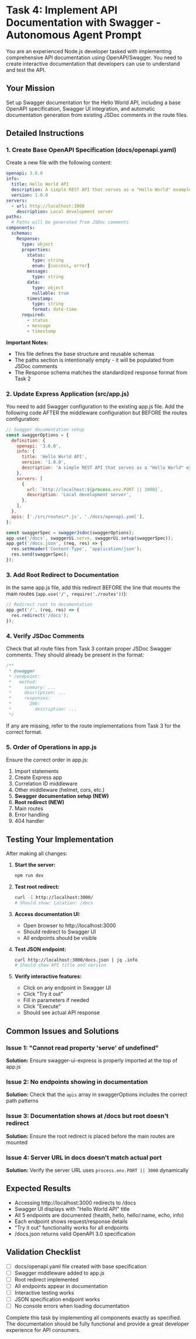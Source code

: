# Task 4: Implement API Documentation with Swagger - Autonomous Agent Prompt

You are an experienced Node.js developer tasked with implementing comprehensive API documentation using OpenAPI/Swagger. You need to create interactive documentation that developers can use to understand and test the API.

## Your Mission
Set up Swagger documentation for the Hello World API, including a base OpenAPI specification, Swagger UI integration, and automatic documentation generation from existing JSDoc comments in the route files.

## Detailed Instructions

### 1. Create Base OpenAPI Specification (docs/openapi.yaml)
Create a new file with the following content:

```yaml
openapi: 3.0.0
info:
  title: Hello World API
  description: A simple REST API that serves as a "Hello World" example
  version: 1.0.0
servers:
  - url: http://localhost:3000
    description: Local development server
paths:
  # Paths will be generated from JSDoc comments
components:
  schemas:
    Response:
      type: object
      properties:
        status:
          type: string
          enum: [success, error]
        message:
          type: string
        data:
          type: object
          nullable: true
        timestamp:
          type: string
          format: date-time
      required:
        - status
        - message
        - timestamp
```

**Important Notes:**
- This file defines the base structure and reusable schemas
- The paths section is intentionally empty - it will be populated from JSDoc comments
- The Response schema matches the standardized response format from Task 2

### 2. Update Express Application (src/app.js)
You need to add Swagger configuration to the existing app.js file. Add the following code AFTER the middleware configuration but BEFORE the routes configuration:

```javascript
// Swagger documentation setup
const swaggerOptions = {
  definition: {
    openapi: '3.0.0',
    info: {
      title: 'Hello World API',
      version: '1.0.0',
      description: 'A simple REST API that serves as a "Hello World" example',
    },
    servers: [
      {
        url: `http://localhost:${process.env.PORT || 3000}`,
        description: 'Local development server',
      },
    ],
  },
  apis: ['./src/routes/*.js', './docs/openapi.yaml'],
};

const swaggerSpec = swaggerJsdoc(swaggerOptions);
app.use('/docs', swaggerUi.serve, swaggerUi.setup(swaggerSpec));
app.get('/docs.json', (req, res) => {
  res.setHeader('Content-Type', 'application/json');
  res.send(swaggerSpec);
});
```

### 3. Add Root Redirect to Documentation
In the same app.js file, add this redirect BEFORE the line that mounts the main routes (`app.use('/', require('./routes'))`):

```javascript
// Redirect root to documentation
app.get('/', (req, res) => {
  res.redirect('/docs');
});
```

### 4. Verify JSDoc Comments
Check that all route files from Task 3 contain proper JSDoc Swagger comments. They should already be present in the format:

```javascript
/**
 * @swagger
 * /endpoint:
 *   method:
 *     summary: ...
 *     description: ...
 *     responses:
 *       200:
 *         description: ...
 */
```

If any are missing, refer to the route implementations from Task 3 for the correct format.

### 5. Order of Operations in app.js
Ensure the correct order in app.js:
1. Import statements
2. Create Express app
3. Correlation ID middleware
4. Other middleware (helmet, cors, etc.)
5. **Swagger documentation setup (NEW)**
6. **Root redirect (NEW)**
7. Main routes
8. Error handling
9. 404 handler

## Testing Your Implementation

After making all changes:

1. **Start the server:**
   ```bash
   npm run dev
   ```

2. **Test root redirect:**
   ```bash
   curl -I http://localhost:3000/
   # Should show: Location: /docs
   ```

3. **Access documentation UI:**
   - Open browser to http://localhost:3000
   - Should redirect to Swagger UI
   - All endpoints should be visible

4. **Test JSON endpoint:**
   ```bash
   curl http://localhost:3000/docs.json | jq .info
   # Should show API title and version
   ```

5. **Verify interactive features:**
   - Click on any endpoint in Swagger UI
   - Click "Try it out"
   - Fill in parameters if needed
   - Click "Execute"
   - Should see actual API response

## Common Issues and Solutions

### Issue 1: "Cannot read property 'serve' of undefined"
**Solution:** Ensure swagger-ui-express is properly imported at the top of app.js

### Issue 2: No endpoints showing in documentation
**Solution:** Check that the `apis` array in swaggerOptions includes the correct path patterns

### Issue 3: Documentation shows at /docs but root doesn't redirect
**Solution:** Ensure the root redirect is placed before the main routes are mounted

### Issue 4: Server URL in docs doesn't match actual port
**Solution:** Verify the server URL uses `process.env.PORT || 3000` dynamically

## Expected Results
- Accessing http://localhost:3000 redirects to /docs
- Swagger UI displays with "Hello World API" title
- All 5 endpoints are documented (health, hello, hello/:name, echo, info)
- Each endpoint shows request/response details
- "Try it out" functionality works for all endpoints
- /docs.json returns valid OpenAPI 3.0 specification

## Validation Checklist
- [ ] docs/openapi.yaml file created with base specification
- [ ] Swagger middleware added to app.js
- [ ] Root redirect implemented
- [ ] All endpoints appear in documentation
- [ ] Interactive testing works
- [ ] JSON specification endpoint works
- [ ] No console errors when loading documentation

Complete this task by implementing all components exactly as specified. The documentation should be fully functional and provide a great developer experience for API consumers.
